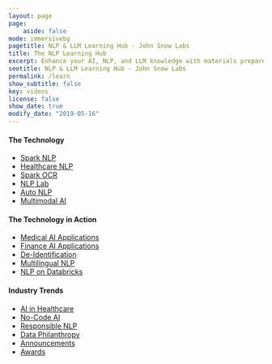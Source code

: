 ```yaml
---
layout: page
page:
    aside: false      
mode: immersivebg
pagetitle: NLP & LLM Learning Hub - John Snow Labs
title: The NLP Learning Hub
excerpt: Enhance your AI, NLP, and LLM knowledge with materials prepared by domain experts on topics including Healthcare AI, Responsible AI, No-Code AI, Large Language Models, and Multimodal AI.
seotitle: NLP & LLM Learning Hub - John Snow Labs
permalink: /learn
show_subtitle: false
key: videos
license: false
show_date: true
modify_date: "2019-05-16"
---
```


<div class="grid--container learn-hub container">
    <div class="grid">
        <div class="cell cell--12 cell--lg-4 cell--sm-4">
            <div class="learn-hub-inner">
                <h4>The Technology</h4>
                <ul class="learn-hub-list">
                    <li><a target="_blank" href="https://www.johnsnowlabs.com/spark-nlp-blog/">Spark NLP</a></li>
                    <li><a target="_blank" href="https://www.johnsnowlabs.com/healthcare-nlp-blog/">Healthcare NLP</a></li>
                    <li><a target="_blank" href="https://www.johnsnowlabs.com/visual-nlp-blog/">Spark OCR</a></li>
                    <li><a target="_blank" href="https://www.johnsnowlabs.com/annotation-lab-blog/">NLP Lab</a></li>
                    <li><a target="_blank" href="https://www.johnsnowlabs.com/auto-nlp-blog/">Auto NLP</a></li>
                    <li><a target="_blank" href="https://www.johnsnowlabs.com/multimodal-ai-blog/">Multimodal AI</a></li>
                </ul>
            </div>
        </div>
        <div class="cell cell--12 cell--lg-4 cell--sm-4">
            <div class="learn-hub-inner">
                <h4>The Technology in Action</h4>
                <ul class="learn-hub-list">
                    <li><a target="_blank" href="https://www.johnsnowlabs.com/medical-ai-applications-blog/">Medical AI Applications</a></li>
                    <li><a target="_blank" href="https://www.johnsnowlabs.com/finance-ai-applications-blog/">Finance AI Applications</a></li>
                    <li><a target="_blank" href="https://www.johnsnowlabs.com/de-identification-blog/">De-Identification</a></li>
                    <li><a target="_blank" href="https://www.johnsnowlabs.com/multilingual-nlp-blog/">Multilingual NLP</a></li>
                    <li><a target="_blank" href="https://www.johnsnowlabs.com/nlp-on-databricks-blog/">NLP on Databricks</a></li>
                </ul>
            </div>
        </div>
        <div class="cell cell--12 cell--lg-4 cell--sm-4">
            <div class="learn-hub-inner">
                <h4>Industry Trends</h4>
                <ul class="learn-hub-list">
                    <li><a target="_blank" href="https://www.johnsnowlabs.com/ai-in-healthcare-blog/">AI in Healthcare</a></li>
                    <li><a target="_blank" href="https://www.johnsnowlabs.com/no-code-ai-blog/">No-Code AI</a></li>
                    <li><a target="_blank" href="https://www.johnsnowlabs.com/responsible-nlp-blog/">Responsible NLP</a></li>
                    <li><a target="_blank" href="https://www.johnsnowlabs.com/data-philanthropy-blog/">Data Philanthropy</a></li>
                    <li><a target="_blank" href="https://www.johnsnowlabs.com/announcements-blog/">Announcements</a></li>
                    <li><a target="_blank" href="https://www.johnsnowlabs.com/awards-blog/">Awards</a></li>
                </ul>
            </div>
        </div>
    </div>
</div>